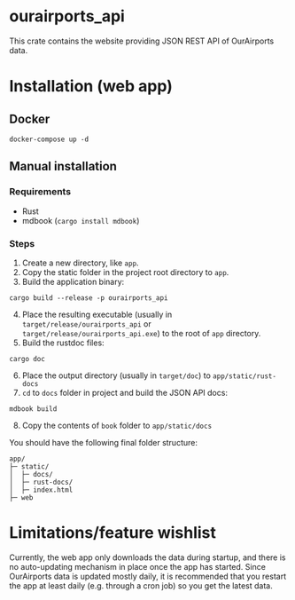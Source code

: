# ourairports_api

This crate contains the website providing JSON REST API of OurAirports data.

# Installation (web app)

## Docker

```
docker-compose up -d
```

## Manual installation

### Requirements

* Rust
* mdbook (`cargo install mdbook`)

### Steps

1. Create a new directory, like `app`.
2. Copy the static folder in the project root directory to `app`.
3. Build the application binary:

```
cargo build --release -p ourairports_api
```

4. Place the resulting executable (usually in `target/release/ourairports_api` or `target/release/ourairports_api.exe`)
   to the root of `app` directory.
5. Build the rustdoc files:

```
cargo doc
```

6. Place the output directory (usually in `target/doc`) to `app/static/rust-docs`
7. `cd` to `docs` folder in project and build the JSON API docs:

```
mdbook build
```

8. Copy the contents of `book` folder to `app/static/docs`

You should have the following final folder structure:

```
app/
├─ static/
│  ├─ docs/
│  ├─ rust-docs/
│  ├─ index.html
├─ web

```

# Limitations/feature wishlist

Currently, the web app only downloads the data during startup, and there is no auto-updating mechanism in place once the
app has started. Since OurAirports data is updated mostly daily, it is recommended that you restart the app at least
daily (e.g. through a cron job) so you get the latest data.